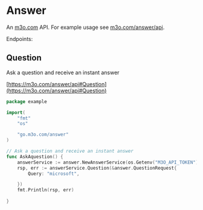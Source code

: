 # Answer

An [m3o.com](https://m3o.com) API. For example usage see [m3o.com/answer/api](https://m3o.com/answer/api).

Endpoints:

## Question

Ask a question and receive an instant answer


[https://m3o.com/answer/api#Question](https://m3o.com/answer/api#Question)

```go
package example

import(
	"fmt"
	"os"

	"go.m3o.com/answer"
)

// Ask a question and receive an instant answer
func AskAquestion() {
	answerService := answer.NewAnswerService(os.Getenv("M3O_API_TOKEN"))
	rsp, err := answerService.Question(&answer.QuestionRequest{
		Query: "microsoft",

	})
	fmt.Println(rsp, err)
	
}
```
